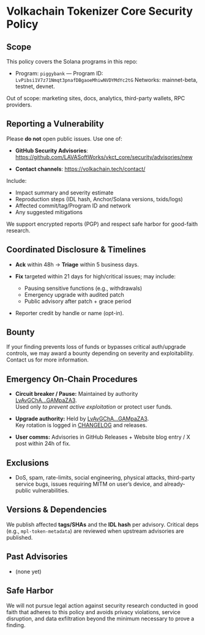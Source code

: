 
# Volkachain Tokenizer Core Security Policy

## Scope

This policy covers the Solana programs in this repo:

- Program: `piggybank` — Program ID: `LvPibsi1V7z71Nmqt3pnafDBgaoeMhiwNVDYMdYc2tG`
  Networks: mainnet-beta, testnet, devnet.

Out of scope: marketing sites, docs, analytics, third-party wallets, RPC providers.

## Reporting a Vulnerability

Please **do not** open public issues. Use one of:

- **GitHub Security Advisories**: https://github.com/LAVASoftWorks/vkct_core/security/advisories/new


- **Contact channels**: https://volkachain.tech/contact/

Include:
- Impact summary and severity estimate
- Reproduction steps (IDL hash, Anchor/Solana versions, txids/logs)
- Affected commit/tag/Program ID and network
- Any suggested mitigations

We support encrypted reports (PGP) and respect safe harbor for good-faith research.

## Coordinated Disclosure & Timelines

- **Ack** within 48h → **Triage** within 5 business days.


- **Fix** targeted within 21 days for high/critical issues; may include:
    - Pausing sensitive functions (e.g., withdrawals)
    - Emergency upgrade with audited patch
    - Public advisory after patch + grace period


- Reporter credit by handle or name (opt-in).

## Bounty

If your finding prevents loss of funds or bypasses critical auth/upgrade controls,
we may award a bounty depending on severity and exploitability.
Contact us for more information.

## Emergency On-Chain Procedures
 
- **Circuit breaker / Pause:** Maintained by authority
  [LvAvGChA...GAMpaZA3](https://solscan.io/account/LvAvGChADF42u5ujjhk1HEd4Nxx8AfBq4QRGAMpaZA3).  
  Used only *to prevent active exploitation* or protect user funds.


- **Upgrade authority:** Held by
  [LvAvGChA...GAMpaZA3](https://solscan.io/account/LvAvGChADF42u5ujjhk1HEd4Nxx8AfBq4QRGAMpaZA3).  
  Key rotation is logged in [CHANGELOG](CHANGELOG.md) and releases.


- **User comms:** Advisories in GitHub Releases + Website blog entry / X post within 24h of fix.

## Exclusions
 
- DoS, spam, rate-limits, social engineering, physical attacks, third-party service bugs,
  issues requiring MITM on user’s device, and already-public vulnerabilities.

## Versions & Dependencies

We publish affected **tags/SHAs** and the **IDL hash** per advisory. Critical deps (e.g.,
`mpl-token-metadata`) are reviewed when upstream advisories are published.

## Past Advisories

- (none yet)

## Safe Harbor

We will not pursue legal action against security research conducted in good faith
that adheres to this policy and avoids privacy violations, service disruption, and
data exfiltration beyond the minimum necessary to prove a finding.
